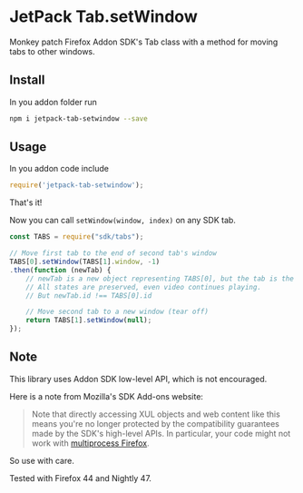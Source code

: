 # JetPack Tab.setWindow

Monkey patch Firefox Addon SDK's Tab class with a method for moving tabs to other windows.

## Install

In you addon folder run

```sh
npm i jetpack-tab-setwindow --save
```

## Usage

In you addon code include

```js
require('jetpack-tab-setwindow');
```

That's it!

Now you can call `setWindow(window, index)` on any SDK tab.


```js
const TABS = require("sdk/tabs");

// Move first tab to the end of second tab's window
TABS[0].setWindow(TABS[1].window, -1)
.then(function (newTab) {
    // newTab is a new object representing TABS[0], but the tab is the same!
    // All states are preserved, even video continues playing.
    // But newTab.id !== TABS[0].id

    // Move second tab to a new window (tear off)
    return TABS[1].setWindow(null);
});

```


## Note

This library uses Addon SDK low-level API, which is not encouraged.

Here is a note from Mozilla's SDK Add-ons website:

> Note that directly accessing XUL objects and web content like this means
> you're no longer protected by the compatibility guarantees made by the SDK's high-level APIs.
> In particular, your code might not work with [multiprocess Firefox](https://billmccloskey.wordpress.com/2013/12/05/multiprocess-firefox/).

So use with care.

Tested with Firefox 44 and Nightly 47.


